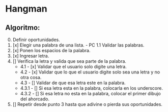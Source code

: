 # Hangman

## Algoritmo:

0. Definir oportunidades.
1. [x] Elegir una palabra de una lista. - PC
       1.1 Validar las palabras.
2. [x] Ponen los espacios de la palabra.
3. [x] Ingresar letra.
4. [] Verifica la letra y valida que sea parte de la palabra.
   - 4.1 - [x] Validar que el usuario solo digite una letra.
   - 4.2 - [x] Validar que lo que el usuario digite solo sea una letra y no otra cosa.
   - 4.3 - [] Validar de que esa letra este en la palabra.
   - 4.3.1 - [] Si esa letra esta en la palabra, colocarla en los underscore.
   - 4.3.2 - [] Si esa letra no esta en la palabra, colocar el primer dibujo del ahorcado.
5. [] Repetir desde punto 3 hasta que adivine o pierda sus oportunidades.
